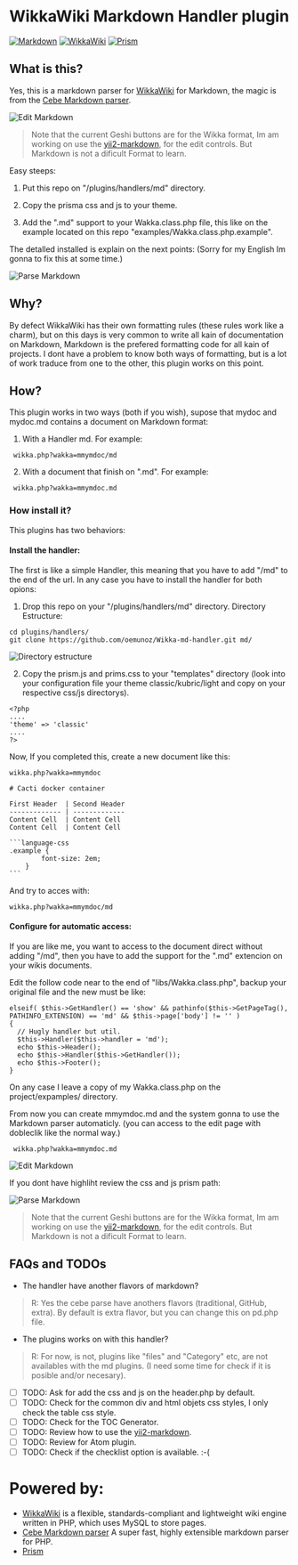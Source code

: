 # WikkaWiki Markdown Handler plugin
[![Markdown](https://github.com/oemunoz/Wikka-md-handler/raw/master/images/Markdown.png)](http://markdown.cebe.cc)
[![WikkaWiki](https://github.com/oemunoz/Wikka-md-handler/raw/master/images/wizard.gif)](http://wikkawiki.org/HomePage)
[![Prism](https://github.com/oemunoz/Wikka-md-handler/raw/master/images/prism-syntaxhighlighter.png)](http://prismjs.com/)

## What is this?
Yes, this is a markdown parser for [WikkaWiki](http://wikkawiki.org/HomePage) for Markdown, the magic is from the [Cebe Markdown parser](http://markdown.cebe.cc/).

![Edit Markdown](https://github.com/oemunoz/Wikka-md-handler/raw/master/images/mmymdoc_edit.png)

> Note that the current Geshi buttons are for the Wikka format, Im am working on use the [yii2-markdown](https://github.com/kartik-v/yii2-markdown), for the edit controls. But Markdown is not a dificult Format to learn.

Easy steeps:

1. Put this repo on "/plugins/handlers/md" directory.

2. Copy the prisma css and js to your theme.

3. Add the ".md" support to your Wakka.class.php file, this like on the example located on this repo "examples/Wakka.class.php.example".

The detalled installed is explain on the next points:
(Sorry for my English Im gonna to fix this at some time.)

![Parse Markdown](https://github.com/oemunoz/Wikka-md-handler/raw/master/images/mmymdoc_parse.png)

## Why?
By defect WikkaWiki has their own formatting rules (these rules work like a charm), but on this days is very common to write all kain of documentation on Markdown, Markdown is the prefered formatting code for all kain of projects. I dont have a problem to know both ways of formatting, but is a lot of work traduce from one to the other, this plugin works on this point.

## How?
This plugin works in two ways (both if you wish), supose that mydoc and mydoc.md contains a document on Markdown format:

1. With a Handler md.
For example:
```
 wikka.php?wakka=mmymdoc/md
```

2. With a document that finish on ".md".
For example:
```
 wikka.php?wakka=mmymdoc.md
```

### How install it?
This plugins has two behaviors:

#### Install the handler:
The first is like a simple Handler, this meaning that you have to add "/md" to the end of the url. In any case you have to install the handler for both opions:

1. Drop this repo on your "/plugins/handlers/md" directory.
Directory Estructure:

```language-bash
cd plugins/handlers/
git clone https://github.com/oemunoz/Wikka-md-handler.git md/
```

![Directory estructure](https://github.com/oemunoz/Wikka-md-handler/raw/master/images/md_handler.png)

2. Copy the prism.js and prims.css to your "templates" directory (look into your configuration file your theme classic/kubric/light and copy on your respective css/js directorys).

```language-php
<?php
....
'theme' => 'classic'
....
?>

```

Now, If you completed this, create a new document like this:

~~~~
wikka.php?wakka=mmymdoc
~~~~

~~~~language-markdown
# Cacti docker container

First Header  | Second Header
------------- | -------------
Content Cell  | Content Cell
Content Cell  | Content Cell

```language-css
.example {
		font-size: 2em;
	}
```
~~~~

And try to acces with:
~~~~
wikka.php?wakka=mmymdoc/md
~~~~

#### Configure for automatic access:
If you are like me, you want to access to the document direct without adding "/md", then you have to add the support for the ".md" extencion on your wikis documents.

Edit the follow code near to the end of "libs/Wakka.class.php", backup your original file and the new must be like:

```language-php
elseif( $this->GetHandler() == 'show' && pathinfo($this->GetPageTag(), PATHINFO_EXTENSION) == 'md' && $this->page['body'] != '' )
{
  // Hugly handler but util.
  $this->Handler($this->handler = 'md');
  echo $this->Header();
  echo $this->Handler($this->GetHandler());
  echo $this->Footer();
}
```
On any case I leave a copy of my Wakka.class.php on the project/expamples/ directory.

From now you can create mmymdoc.md and the system gonna to use the Markdown parser automaticly. (you can access to the edit page with dobleclik like the normal way.)

```
 wikka.php?wakka=mmymdoc.md
```

![Edit Markdown](https://github.com/oemunoz/Wikka-md-handler/raw/master/images/mmymdoc_edit.png)

If you dont have highliht review the css and js prism path:

![Parse Markdown](https://github.com/oemunoz/Wikka-md-handler/raw/master/images/mmymdoc_parse.png)

> Note that the current Geshi buttons are for the Wikka format, Im am working on use the [yii2-markdown](https://github.com/kartik-v/yii2-markdown), for the edit controls. But Markdown is not a dificult Format to learn.

## FAQs and TODOs

- The handler have another flavors of markdown?
> R: Yes the cebe parse have anothers flavors (traditional, GitHub, extra). By default is extra flavor, but you can change this on pd.php file.
- The plugins works on with this handler?
> R: For now, is not, plugins like "files" and "Category" etc, are not availables with the md plugins. (I need some time for check if it is posible and/or necesary).
- [ ] TODO: Ask for add the css and js on the header.php by default.
- [ ] TODO: Check for the common div and html objets css styles, I only check the table css style.
- [ ] TODO: Check for the TOC Generator.
- [ ] TODO: Review how to use the [yii2-markdown](https://github.com/kartik-v/yii2-markdown).
- [ ] TODO: Review for Atom plugin.
- [ ] TODO: Check if the checklist option is available. :-(

# Powered by:
- [WikkaWiki](http://wikkawiki.org/HomePage) is a flexible, standards-compliant and lightweight wiki engine written in PHP, which uses MySQL to store pages.
- [Cebe Markdown parser](http://markdown.cebe.cc) A super fast, highly extensible markdown parser for PHP.
- [Prism](http://prismjs.com)

